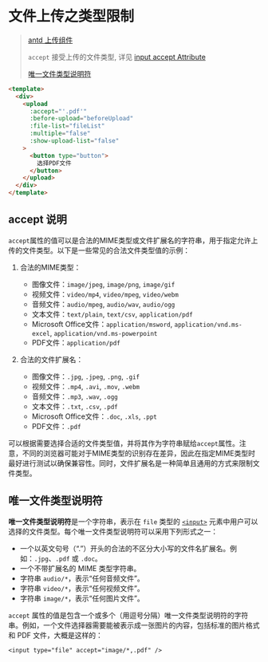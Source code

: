 # 文件上传之类型限制

> [antd 上传组件](https://1x.antdv.com/components/upload-cn/)
> 
> `accept` 接受上传的文件类型, 详见 [input accept Attribute](https://developer.mozilla.org/en-US/docs/Web/HTML/Element/input/file#accept)
>
> [唯一文件类型说明符](https://developer.mozilla.org/zh-CN/docs/Web/HTML/Element/input/file#%E5%94%AF%E4%B8%80%E6%96%87%E4%BB%B6%E7%B1%BB%E5%9E%8B%E8%AF%B4%E6%98%8E%E7%AC%A6)

```html
<template>
  <div>
    <upload
      :accept="'.pdf'"
      :before-upload="beforeUpload"
      :file-list="fileList"
      :multiple="false"
      :show-upload-list="false"
    >
      <button type="button">
        选择PDF文件
      </button>
    </upload>
  </div>
</template>
```

## accept 说明

`accept`属性的值可以是合法的MIME类型或文件扩展名的字符串，用于指定允许上传的文件类型。以下是一些常见的合法文件类型值的示例：

1. 合法的MIME类型：
   - 图像文件：`image/jpeg`, `image/png`, `image/gif`
   - 视频文件：`video/mp4`, `video/mpeg`, `video/webm`
   - 音频文件：`audio/mpeg`, `audio/wav`, `audio/ogg`
   - 文本文件：`text/plain`, `text/csv`, `application/pdf`
   - Microsoft Office文件：`application/msword`, `application/vnd.ms-excel`, `application/vnd.ms-powerpoint`
   - PDF文件：`application/pdf`

2. 合法的文件扩展名：
   - 图像文件：`.jpg`, `.jpeg`, `.png`, `.gif`
   - 视频文件：`.mp4`, `.avi`, `.mov`, `.webm`
   - 音频文件：`.mp3`, `.wav`, `.ogg`
   - 文本文件：`.txt`, `.csv`, `.pdf`
   - Microsoft Office文件：`.doc`, `.xls`, `.ppt`
   - PDF文件：`.pdf`

可以根据需要选择合适的文件类型值，并将其作为字符串赋给`accept`属性。注意，不同的浏览器可能对于MIME类型的识别存在差异，因此在指定MIME类型时最好进行测试以确保兼容性。同时，文件扩展名是一种简单且通用的方式来限制文件类型。





## 唯一文件类型说明符

**唯一文件类型说明符**是一个字符串，表示在 `file` 类型的 [`<input>`](https://developer.mozilla.org/zh-CN/docs/Web/HTML/Element/input) 元素中用户可以选择的文件类型。每个唯一文件类型说明符可以采用下列形式之一：

*   一个以英文句号（“.”）开头的合法的不区分大小写的文件名扩展名。例如：`.jpg`、`.pdf` 或 `.doc`。
*   一个不带扩展名的 MIME 类型字符串。
*   字符串 `audio/*`，表示“任何音频文件”。
*   字符串 `video/*`，表示“任何视频文件”。
*   字符串 `image/*`，表示“任何图片文件”。

`accept` 属性的值是包含一个或多个（用逗号分隔）唯一文件类型说明符的字符串。例如，一个文件选择器需要能被表示成一张图片的内容，包括标准的图片格式和 PDF 文件，大概是这样的：

```
<input type="file" accept="image/*,.pdf" /> 
```
